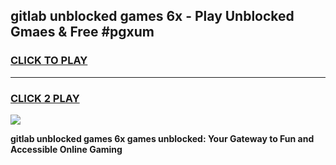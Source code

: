 
## gitlab unblocked games 6x - Play Unblocked Gmaes & Free #pgxum
<h3>
<a href="https://premium.freeplayer.one?title=gitlab_unblocked_games_6x&ref=03M">CLICK TO PLAY</a></h3>
<hr>

<h3>
<a href="https://premium.freeplayer.one?title=gitlab_unblocked_games_6x&ref=03M">CLICK 2 PLAY</a>
  
</h3>

<a href="https://premium.freeplayer.one?title=gitlab_unblocked_games_6x&ref=03M"><img src="https://clearcache.store/games.png"></a>


**gitlab unblocked games 6x games unblocked: Your Gateway to Fun and Accessible Online Gaming**
